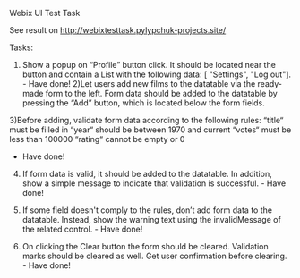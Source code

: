 Webix UI Test Task

See result on http://webixtesttask.pylypchuk-projects.site/

Tasks:
1) Show a popup on “Profile” button click. It should be located near the button and contain a List with the following data: [ "Settings", "Log out"]. - Have done!
2)Let users add new films to the datatable via the ready-made form to the left. Form data should be added to the datatable by pressing the “Add” button, which is located below the form fields.

3)Before adding, validate form data according to the following rules:
    “title“ must be filled in
    “year“ should be between 1970 and current
    “votes“ must be less than 100000
    “rating“ cannot be empty or 0
 - Have done!

4) If form data is valid, it should be added to the datatable. In addition, show a simple message to indicate that validation is successful. - Have done!

5) If some field doesn't comply to the rules, don’t add form data to the datatable. Instead, show the warning text using the invalidMessage of the related control. - Have done!

6) On clicking the Clear button the form should be cleared. Validation marks should be cleared as well. Get user confirmation before clearing.  - Have done!
